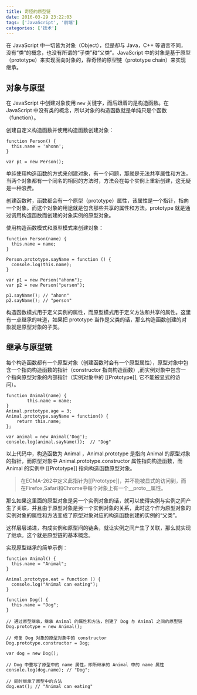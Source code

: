 ```yaml
---
title: 奇怪的原型链
date: 2016-03-29 23:22:03
tags: ['JavaScript', '前端']
categories: ['技术']
---
```

在 JavaScript 中一切皆为对象（Object），但是却与 Java，C++ 等语言不同，没有“类”的概念，也没有所谓的“子类”和“父类”。JavaScript 中的对象是基于原型（prototype）来实现面向对象的，靠奇怪的原型链（prototype chain）来实现继承。

## 对象与原型
在 JavaScript 中创建对象使用 `new` 关键字，而后跟着的是构造函数。在 JavaScript 中没有类的概念，所以对象的构造函数就是单纯只是个函数（function）。

<!--more-->
创建自定义构造函数并使用构造函数创建对象：
```
function Person() {
  this.name = 'ahonn';
}

var p1 = new Person();
```

单纯使用构造函数的方式来创建对象，有一个问题，那就是无法共享属性和方法，当两个对象都有一个同名的相同的方法时，方法会在每个实例上重新创建，这无疑是一种浪费。

创建函数时，函数都会有一个原型（prototype）属性，该属性是一个指针，指向一个对象。而这个对象的用途就是包含那些共享的属性和方法。prototype 就是通过调用构造函数而创建的对象实例的原型对象。

使用构造函数模式和原型模式来创建对象：
```
function Person(name) {
  this.name = name;
}

Person.prototype.sayName = function () {
  console.log(this.name);
}

var p1 = new Person("ahonn");
var p2 = new Person("person");

p1.sayName(); // "ahonn"
p2.sayName(); // "person"
```

构造函数模式用于定义实例的属性，而原型模式用于定义方法和共享的属性。这里有一点继承的味道，如果把 prototype 当作是父类的话，那么构造函数创建的对象就是原型对象的子类。

## 继承与原型链
每个构造函数都有一个原型对象（创建函数时会有一个原型属性），原型对象中包含一个指向构造函数的指针（constructor 指向构造函数）,而实例对象中包含一个指向原型对象的内部指针（实例对象中的 [[Prototype]], 它不能被显式的访问）。

```
function Animal(name) {
        this.name = name;
}
Animal.prototype.age = 3;
Animal.prototype.sayName = function() {
    return this.name;
};

var animal = new Animal('Dog');
console.log(animal.sayName());  // "Dog"
```

以上代码中，构造函数为 Animal ，Animal.prototype 是指向 Animal 的原型对象的指针，而原型对象中 Animal.prototype.constructor 属性指向构造函数，而 Animal 的实例中 [[Prototype]] 指向构造函数原型对象。

> 在ECMA-262中定义此指针为[[Prototype]]，并不能被显式的访问到，而在Firefox,Safari和Chrome中每个对象上有一个__proto__属性。

那么如果这里面的原型对象是另一个实例对象的话，就可以使得实例与实例之间产生了关联，并且由于原型对象是另一个实例对象的关系，此时这个作为原型对象的实例对象的属性和方法变成了原型对象对应的构造函数创建的实例的“父类”。

这样层层递进，构成实例和原型间的链条，就让实例之间产生了关联，那么就实现了继承。这个就是原型链的基本概念。

实现原型继承的简单示例：
```
function Animal() {
  this.name = "Animal";
}

Animal.prototype.eat = function () {
  console.log("Animal can eating");
}

function Dog() {
  this.name = "Dog";
}

// 通过原型继承，继承 Animal 的属性和方法，创建了 Dog 与 Animal 之间的原型链
Dog.prototype = new Animal();

// 修复 Dog 对象的原型对象中的 constructor
Dog.prototype.constructor = Dog;

var dog = new Dog();

// Dog 中重写了原型中的 name 属性，即所继承的 Animal 中的 name 属性
console.log(dog.name); // "Dog";

// 同时继承了原型中的方法
dog.eat(); // "Animal can eating"
```
